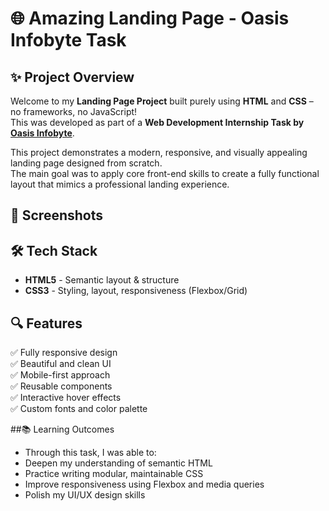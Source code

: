 # 🌐 Amazing Landing Page - Oasis Infobyte Task


## ✨ Project Overview

Welcome to my **Landing Page Project** built purely using **HTML** and **CSS** – no frameworks, no JavaScript!  
This was developed as part of a **Web Development Internship Task by [Oasis Infobyte](https://oasisinfobyte.com/)**.

This project demonstrates a modern, responsive, and visually appealing landing page designed from scratch.  
The main goal was to apply core front-end skills to create a fully functional layout that mimics a professional landing experience.



## 📸 Screenshots


## 🛠️ Tech Stack

- **HTML5** - Semantic layout & structure  
- **CSS3** - Styling, layout, responsiveness (Flexbox/Grid)



## 🔍 Features

✅ Fully responsive design  
✅ Beautiful and clean UI  
✅ Mobile-first approach  
✅ Reusable components  
✅ Interactive hover effects  
✅ Custom fonts and color palette


##📚 Learning Outcomes
 - Through this task, I was able to:
 - Deepen my understanding of semantic HTML
 - Practice writing modular, maintainable CSS
 - Improve responsiveness using Flexbox and media queries
 - Polish my UI/UX design skills

